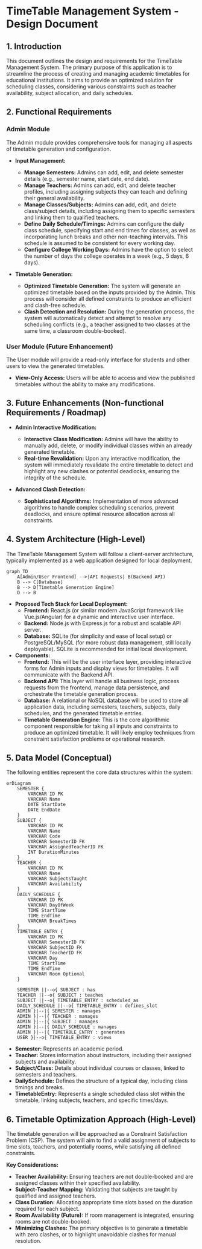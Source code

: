 # TimeTable Management System - Design Document

## 1. Introduction
This document outlines the design and requirements for the TimeTable Management System. The primary purpose of this application is to streamline the process of creating and managing academic timetables for educational institutions. It aims to provide an optimized solution for scheduling classes, considering various constraints such as teacher availability, subject allocation, and daily schedules.

## 2. Functional Requirements

### Admin Module
The Admin module provides comprehensive tools for managing all aspects of timetable generation and configuration.

*   **Input Management:**
    *   **Manage Semesters:** Admins can add, edit, and delete semester details (e.g., semester name, start date, end date).
    *   **Manage Teachers:** Admins can add, edit, and delete teacher profiles, including assigning subjects they can teach and defining their general availability.
    *   **Manage Classes/Subjects:** Admins can add, edit, and delete class/subject details, including assigning them to specific semesters and linking them to qualified teachers.
    *   **Define Daily Schedule/Timings:** Admins can configure the daily class schedule, specifying start and end times for classes, as well as incorporating lunch breaks and other non-teaching intervals. This schedule is assumed to be consistent for every working day.
    *   **Configure College Working Days:** Admins have the option to select the number of days the college operates in a week (e.g., 5 days, 6 days).

*   **Timetable Generation:**
    *   **Optimized Timetable Generation:** The system will generate an optimized timetable based on the inputs provided by the Admin. This process will consider all defined constraints to produce an efficient and clash-free schedule.
    *   **Clash Detection and Resolution:** During the generation process, the system will automatically detect and attempt to resolve any scheduling conflicts (e.g., a teacher assigned to two classes at the same time, a classroom double-booked).

### User Module (Future Enhancement)
The User module will provide a read-only interface for students and other users to view the generated timetables.

*   **View-Only Access:** Users will be able to access and view the published timetables without the ability to make any modifications.

## 3. Future Enhancements (Non-functional Requirements / Roadmap)

*   **Admin Interactive Modification:**
    *   **Interactive Class Modification:** Admins will have the ability to manually add, delete, or modify individual classes within an already generated timetable.
    *   **Real-time Revalidation:** Upon any interactive modification, the system will immediately revalidate the entire timetable to detect and highlight any new clashes or potential deadlocks, ensuring the integrity of the schedule.

*   **Advanced Clash Detection:**
    *   **Sophisticated Algorithms:** Implementation of more advanced algorithms to handle complex scheduling scenarios, prevent deadlocks, and ensure optimal resource allocation across all constraints.

## 4. System Architecture (High-Level)

The TimeTable Management System will follow a client-server architecture, typically implemented as a web application designed for local deployment.

```mermaid
graph TD
    A[Admin/User Frontend] -->|API Requests| B(Backend API)
    B --> C[Database]
    B --> D[Timetable Generation Engine]
    D --> B
```

*   **Proposed Tech Stack for Local Deployment:**
    *   **Frontend:** React.js (or similar modern JavaScript framework like Vue.js/Angular) for a dynamic and interactive user interface.
    *   **Backend:** Node.js with Express.js for a robust and scalable API server.
    *   **Database:** SQLite (for simplicity and ease of local setup) or PostgreSQL/MySQL (for more robust data management, still locally deployable). SQLite is recommended for initial local development.
*   **Components:**
    *   **Frontend:** This will be the user interface layer, providing interactive forms for Admin inputs and display views for timetables. It will communicate with the Backend API.
    *   **Backend API:** This layer will handle all business logic, process requests from the frontend, manage data persistence, and orchestrate the timetable generation process.
    *   **Database:** A relational or NoSQL database will be used to store all application data, including semesters, teachers, subjects, daily schedules, and the generated timetable entries.
    *   **Timetable Generation Engine:** This is the core algorithmic component responsible for taking all inputs and constraints to produce an optimized timetable. It will likely employ techniques from constraint satisfaction problems or operational research.

## 5. Data Model (Conceptual)

The following entities represent the core data structures within the system:

```mermaid
erDiagram
    SEMESTER {
        VARCHAR ID PK
        VARCHAR Name
        DATE StartDate
        DATE EndDate
    }
    SUBJECT {
        VARCHAR ID PK
        VARCHAR Name
        VARCHAR Code
        VARCHAR SemesterID FK
        VARCHAR AssignedTeacherID FK
        INT DurationMinutes
    }
    TEACHER {
        VARCHAR ID PK
        VARCHAR Name
        VARCHAR SubjectsTaught
        VARCHAR Availability
    }
    DAILY_SCHEDULE {
        VARCHAR ID PK
        VARCHAR DayOfWeek
        TIME StartTime
        TIME EndTime
        VARCHAR BreakTimes
    }
    TIMETABLE_ENTRY {
        VARCHAR ID PK
        VARCHAR SemesterID FK
        VARCHAR SubjectID FK
        VARCHAR TeacherID FK
        VARCHAR Day
        TIME StartTime
        TIME EndTime
        VARCHAR Room Optional
    }

    SEMESTER ||--o{ SUBJECT : has
    TEACHER ||--o{ SUBJECT : teaches
    SUBJECT ||--o{ TIMETABLE_ENTRY : scheduled_as
    DAILY_SCHEDULE ||--o{ TIMETABLE_ENTRY : defines_slot
    ADMIN }|--|{ SEMESTER : manages
    ADMIN }|--|{ TEACHER : manages
    ADMIN }|--|{ SUBJECT : manages
    ADMIN }|--|{ DAILY_SCHEDULE : manages
    ADMIN }|--|{ TIMETABLE_ENTRY : generates
    USER }|--o{ TIMETABLE_ENTRY : views
```

*   **Semester:** Represents an academic period.
*   **Teacher:** Stores information about instructors, including their assigned subjects and availability.
*   **Subject/Class:** Details about individual courses or classes, linked to semesters and teachers.
*   **DailySchedule:** Defines the structure of a typical day, including class timings and breaks.
*   **TimetableEntry:** Represents a single scheduled class slot within the timetable, linking subjects, teachers, and specific times/days.

## 6. Timetable Optimization Approach (High-Level)

The timetable generation will be approached as a Constraint Satisfaction Problem (CSP). The system will aim to find a valid assignment of subjects to time slots, teachers, and potentially rooms, while satisfying all defined constraints.

**Key Considerations:**
*   **Teacher Availability:** Ensuring teachers are not double-booked and are assigned classes within their specified availability.
*   **Subject-Teacher Mapping:** Validating that subjects are taught by qualified and assigned teachers.
*   **Class Duration:** Allocating appropriate time slots based on the duration required for each subject.
*   **Room Availability (Future):** If room management is integrated, ensuring rooms are not double-booked.
*   **Minimizing Clashes:** The primary objective is to generate a timetable with zero clashes, or to highlight unavoidable clashes for manual resolution.